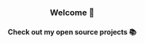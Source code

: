 <h3 align="center">Welcome 👋</h3>
<h4 align="center">Check out my open source projects 📚</h3>
<br/>

